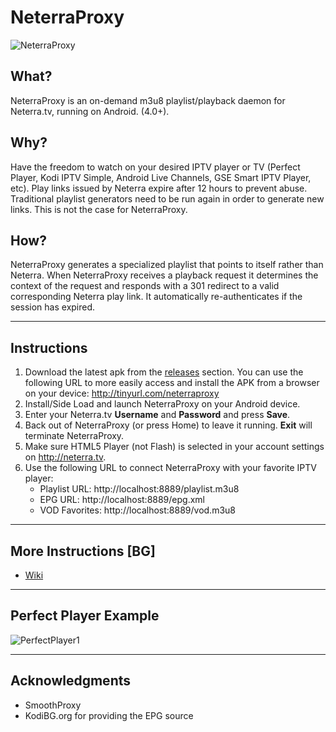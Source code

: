 # NeterraProxy

![NeterraProxy](https://raw.githubusercontent.com/sgloutnikov/NeterraProxy/master/app/src/main/res/mipmap-xxhdpi/ic_launcher.png)

## What?
NeterraProxy is an on-demand m3u8 playlist/playback daemon for Neterra.tv, running on Android. (4.0+).

## Why?
Have the freedom to watch on your desired IPTV player or TV (Perfect Player, Kodi IPTV Simple, Android Live Channels, GSE Smart IPTV Player, etc). Play links issued by Neterra expire after 12 hours to prevent abuse. Traditional playlist generators need to be run again in order to generate new links. This is not the case for NeterraProxy.

## How?
NeterraProxy generates a specialized playlist that points to itself rather than Neterra. When NeterraProxy receives a playback request it determines the context of the request and responds with a 301 redirect to a valid corresponding Neterra play link. It automatically re-authenticates if the session has expired.

---
## Instructions
1) Download the latest apk from the [releases](https://github.com/sgloutnikov/NeterraProxy/releases) section. You can use the following URL to more easily access and install the APK from a browser on your device: http://tinyurl.com/neterraproxy
2) Install/Side Load and launch NeterraProxy on your Android device. 
3) Enter your Neterra.tv **Username** and **Password** and press **Save**.
4) Back out of NeterraProxy (or press Home) to leave it running. **Exit** will terminate NeterraProxy.
5) Make sure HTML5 Player (not Flash) is selected in your account settings on http://neterra.tv.
6) Use the following URL to connect NeterraProxy with your favorite IPTV player:
    * Playlist URL: http://localhost:8889/playlist.m3u8
    * EPG URL: http://localhost:8889/epg.xml
    * VOD Favorites: http://localhost:8889/vod.m3u8
---
## More Instructions [BG]

* [Wiki](https://github.com/sgloutnikov/NeterraProxy/wiki)
---
## Perfect Player Example
![PerfectPlayer1](https://raw.githubusercontent.com/sgloutnikov/NeterraProxy/master/screenshots/ppdemo1.png)

---
## Acknowledgments
* SmoothProxy
* KodiBG.org for providing the EPG source
